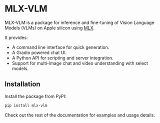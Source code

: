 # MLX-VLM

MLX-VLM is a package for inference and fine-tuning of Vision Language Models (VLMs) on Apple silicon using [MLX](https://github.com/ml-explore/mlx).

It provides:

- A command line interface for quick generation.
- A Gradio powered chat UI.
- A Python API for scripting and server integration.
- Support for multi-image chat and video understanding with select models.

## Installation

Install the package from PyPI:

```bash
pip install mlx-vlm
```

Check out the rest of the documentation for examples and usage details.
